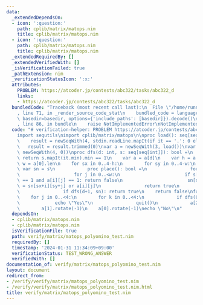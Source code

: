 ```yaml
---
data:
  _extendedDependsOn:
  - icon: ':question:'
    path: cplib/matrix/matops.nim
    title: cplib/matrix/matops.nim
  - icon: ':question:'
    path: cplib/matrix/matops.nim
    title: cplib/matrix/matops.nim
  _extendedRequiredBy: []
  _extendedVerifiedWith: []
  _isVerificationFailed: true
  _pathExtension: nim
  _verificationStatusIcon: ':x:'
  attributes:
    PROBLEM: https://atcoder.jp/contests/abc322/tasks/abc322_d
    links:
    - https://atcoder.jp/contests/abc322/tasks/abc322_d
  bundledCode: "Traceback (most recent call last):\n  File \"/home/runner/.local/lib/python3.10/site-packages/onlinejudge_verify/documentation/build.py\"\
    , line 71, in _render_source_code_stat\n    bundled_code = language.bundle(stat.path,\
    \ basedir=basedir, options={'include_paths': [basedir]}).decode()\n  File \"/home/runner/.local/lib/python3.10/site-packages/onlinejudge_verify/languages/nim.py\"\
    , line 86, in bundle\n    raise NotImplementedError\nNotImplementedError\n"
  code: "# verification-helper: PROBLEM https://atcoder.jp/contests/abc322/tasks/abc322_d\n\
    import sequtils\nimport cplib/matrix/matops\n\nproc load(): seq[seq[int]] =\n\
    \    result = newSeqWith(4, stdin.readLine.mapIt(if it == '.': 0 else: 1))\n \
    \   result = result.trimmed(0)\nvar a = newSeqWith(3, load())\nvar s = newSeqWith(4,\
    \ newSeqWith(4, 0))\nproc dfs(d: int, s: seq[seq[int]]): bool =\n    if d == 3:\
    \ return s.mapIt(it.min).min == 1\n    var a = a[d]\n    var h = a.len\n    var\
    \ w = a[0].len\n    for sx in 0..4-h:\n        for sy in 0..4-w:\n           \
    \ var sn = s\n            proc place(): bool =\n                for i in 0..<h:\n\
    \                    for j in 0..<w:\n                        if s[sx+i][sy+j]\
    \ == 1 and a[i][j] == 1: return false\n                        sn[sx+i][sy+j]\
    \ = sn[sx+i][sy+j] or a[i][j]\n                return true\n            if place():\n\
    \                if dfs(d+1, sn): return true\n    return false\nfor i in 0..<4:\n\
    \    for j in 0..<4:\n        for k in 0..<4:\n            if dfs(0, s):\n   \
    \             echo \"Yes\"\n                quit()\n            a[2].rotate(-1)\n\
    \        a[1].rotate(-1)\n    a[0].rotate(-1)\necho \"No\"\n"
  dependsOn:
  - cplib/matrix/matops.nim
  - cplib/matrix/matops.nim
  isVerificationFile: true
  path: verify/matrix/matops_polyomino_test.nim
  requiredBy: []
  timestamp: '2024-01-31 11:34:09+09:00'
  verificationStatus: TEST_WRONG_ANSWER
  verifiedWith: []
documentation_of: verify/matrix/matops_polyomino_test.nim
layout: document
redirect_from:
- /verify/verify/matrix/matops_polyomino_test.nim
- /verify/verify/matrix/matops_polyomino_test.nim.html
title: verify/matrix/matops_polyomino_test.nim
---
```


